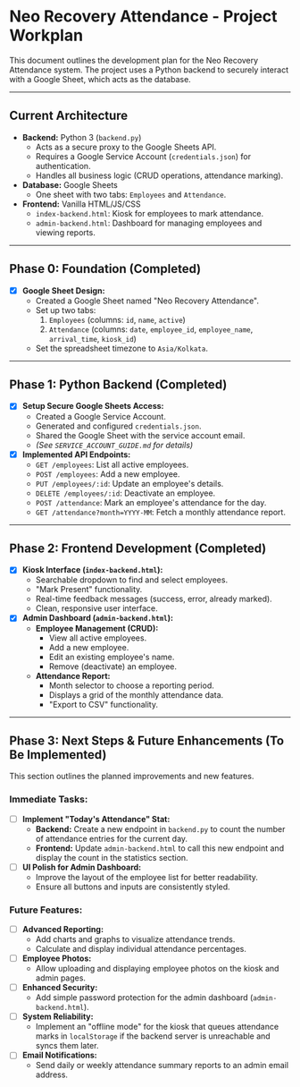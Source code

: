 # Neo Recovery Attendance - Project Workplan

This document outlines the development plan for the Neo Recovery Attendance system. The project uses a Python backend to securely interact with a Google Sheet, which acts as the database.

---

## Current Architecture

*   **Backend:** Python 3 (`backend.py`)
    *   Acts as a secure proxy to the Google Sheets API.
    *   Requires a Google Service Account (`credentials.json`) for authentication.
    *   Handles all business logic (CRUD operations, attendance marking).
*   **Database:** Google Sheets
    *   One sheet with two tabs: `Employees` and `Attendance`.
*   **Frontend:** Vanilla HTML/JS/CSS
    *   `index-backend.html`: Kiosk for employees to mark attendance.
    *   `admin-backend.html`: Dashboard for managing employees and viewing reports.

---

## Phase 0: Foundation (Completed)

*   [x] **Google Sheet Design:**
    *   Created a Google Sheet named "Neo Recovery Attendance".
    *   Set up two tabs:
        1.  `Employees` (columns: `id`, `name`, `active`)
        2.  `Attendance` (columns: `date`, `employee_id`, `employee_name`, `arrival_time`, `kiosk_id`)
    *   Set the spreadsheet timezone to `Asia/Kolkata`.

---

## Phase 1: Python Backend (Completed)

*   [x] **Setup Secure Google Sheets Access:**
    *   Created a Google Service Account.
    *   Generated and configured `credentials.json`.
    *   Shared the Google Sheet with the service account email.
    *   *(See `SERVICE_ACCOUNT_GUIDE.md` for details)*
*   [x] **Implemented API Endpoints:**
    *   `GET /employees`: List all active employees.
    *   `POST /employees`: Add a new employee.
    *   `PUT /employees/:id`: Update an employee's details.
    *   `DELETE /employees/:id`: Deactivate an employee.
    *   `POST /attendance`: Mark an employee's attendance for the day.
    *   `GET /attendance?month=YYYY-MM`: Fetch a monthly attendance report.

---

## Phase 2: Frontend Development (Completed)

*   [x] **Kiosk Interface (`index-backend.html`):**
    *   Searchable dropdown to find and select employees.
    *   "Mark Present" functionality.
    *   Real-time feedback messages (success, error, already marked).
    *   Clean, responsive user interface.
*   [x] **Admin Dashboard (`admin-backend.html`):**
    *   **Employee Management (CRUD):**
        *   View all active employees.
        *   Add a new employee.
        *   Edit an existing employee's name.
        *   Remove (deactivate) an employee.
    *   **Attendance Report:**
        *   Month selector to choose a reporting period.
        *   Displays a grid of the monthly attendance data.
        *   "Export to CSV" functionality.

---

## Phase 3: Next Steps & Future Enhancements (To Be Implemented)

This section outlines the planned improvements and new features.

### Immediate Tasks:
*   [ ] **Implement "Today's Attendance" Stat:**
    *   **Backend:** Create a new endpoint in `backend.py` to count the number of attendance entries for the current day.
    *   **Frontend:** Update `admin-backend.html` to call this new endpoint and display the count in the statistics section.
*   [ ] **UI Polish for Admin Dashboard:**
    *   Improve the layout of the employee list for better readability.
    *   Ensure all buttons and inputs are consistently styled.

### Future Features:
*   [ ] **Advanced Reporting:**
    *   Add charts and graphs to visualize attendance trends.
    *   Calculate and display individual attendance percentages.
*   [ ] **Employee Photos:**
    *   Allow uploading and displaying employee photos on the kiosk and admin pages.
*   [ ] **Enhanced Security:**
    *   Add simple password protection for the admin dashboard (`admin-backend.html`).
*   [ ] **System Reliability:**
    *   Implement an "offline mode" for the kiosk that queues attendance marks in `localStorage` if the backend server is unreachable and syncs them later.
*   [ ] **Email Notifications:**
    *   Send daily or weekly attendance summary reports to an admin email address.
